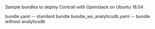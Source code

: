 Sample bundles to deploy Contrail with Openstack on Ubuntu 18.04

bundle.yaml -- standard bundle
bundle_wo_analyticsdb.yaml -- bundle without analyticsdb
